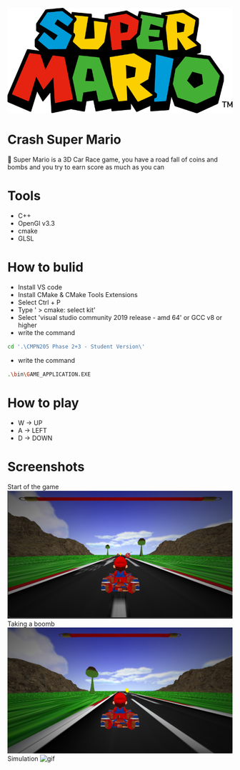 ![image](Screenshots/Mario_Series_Logo.svg.png)
# Crash Super Mario
🚗 Super Mario is a 3D Car Race game, you have a road fall of coins and bombs and you try to earn score as much as you can

# Tools
- C++
- OpenGl v3.3
- cmake
- GLSL

# How to bulid
- Install VS code
- Install CMake & CMake Tools Extensions
- Select Ctrl + P
- Type ' > cmake: select kit'
- Select 'visual studio community 2019 release - amd 64' or
GCC v8 or higher
- write the command 
```bash 
cd '.\CMPN205 Phase 2+3 - Student Version\' 
```
- write the command 
```bash 
.\bin\GAME_APPLICATION.EXE 
```
# How to play
- W -> UP
- A -> LEFT
- D -> DOWN
# Screenshots
Start of the game
![start](Screenshots/Screenshot1.png)
Taking a boomb
![boomb](Screenshots/Screenshot2.png)
Simulation
![gif](Screenshots/gif.gif)
